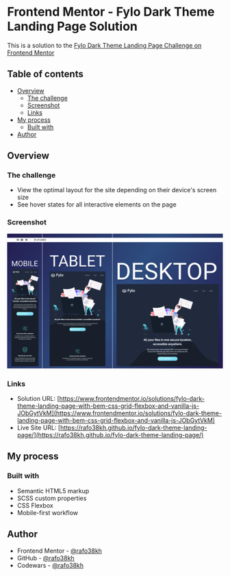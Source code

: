 # Frontend Mentor - Fylo Dark Theme Landing Page Solution

This is a solution to the [Fylo Dark Theme Landing Page Challenge on Frontend Mentor](https://www.frontendmentor.io/challenges/fylo-dark-theme-landing-page-5ca5f2d21e82137ec91a50fd)

## Table of contents

- [Overview](#overview)
  - [The challenge](#the-challenge)
  - [Screenshot](#screenshot)
  - [Links](#links)
- [My process](#my-process)
  - [Built with](#built-with)
- [Author](#author)

## Overview

### The challenge

- View the optimal layout for the site depending on their device's screen size
- See hover states for all interactive elements on the page

### Screenshot

![screenshot](./images/screenshot.png)

### Links

- Solution URL: [https://www.frontendmentor.io/solutions/fylo-dark-theme-landing-page-with-bem-css-grid-flexbox-and-vanilla-js-JObGytVkM](https://www.frontendmentor.io/solutions/fylo-dark-theme-landing-page-with-bem-css-grid-flexbox-and-vanilla-js-JObGytVkM)
- Live Site URL: [https://rafo38kh.github.io/fylo-dark-theme-landing-page/](https://rafo38kh.github.io/fylo-dark-theme-landing-page/)

## My process

### Built with

- Semantic HTML5 markup
- SCSS custom properties
- CSS Flexbox
- Mobile-first workflow

## Author

- Frontend Mentor - [@rafo38kh](https://www.frontendmentor.io/profile/rafo38kh)
- GitHub - [@rafo38kh](https://github.com/rafo38kh)
- Codewars - [@rafo38kh](https://www.codewars.com/users/rafo38kh)
